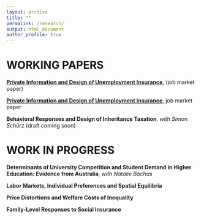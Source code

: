 ```yaml
---
layout: archive
title: ""
permalink: /research/
output: html_document
author_profile: true
---
```


# WORKING PAPERS
 <u><a href="{{http://khomenkomaks.com/files/Job_Market_Paper_-_October_2018.pdf}}">**Private Information and Design of Unemployment Insurance**</a></u>, (job market paper)
 
 
[**Private Information and Design of Unemployment Insurance**](http://khomenkomaks.com/files/Job_Market_Paper_-_October_2018.pdf), job market paper


**Behavioral Responses and Design of Inheritance Taxation**, *with Simon Schürz* (draft coming soon) 


# WORK IN PROGRESS

**Determinants of University Competition and Student Demand in Higher Education: Evidence from Australia**, *with Natalie Bachas*

**Labor Markets, Individual Preferences and Spatial Equilibria**

**Price Distortions and Welfare Costs of Inequality**

**Family-Level Responses to Social Insurance**
